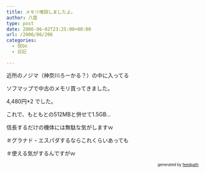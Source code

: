 ```yaml
---
title: メモリ増設しましたよ。
author: 八雲
type: post
date: 2006-06-02T23:25:00+00:00
url: /2006/06/206
categories:
  - 信On
  - 日記

---
```

近所のノジマ（神奈川ろーかる？）の中に入ってる
  
ソフマップで中古のメモリ買ってきました。
  
4,480円*2 でした。
  
これで、もともとの512MBと併せて1.5GB…

信長するだけの機体には無駄な気がしますｗ

＃グラナド・エスパダするならこれくらいあっても
  
＃使える気がするんですがｗ<!--
feedpath info start
-->

<div style="text-align: right; font-size: 10px;">
  &nbsp;&nbsp;<span>generated by <a href="http://feedpath.jp">feedpath</a></span>
</div>

<!--
feedpath info end
-->